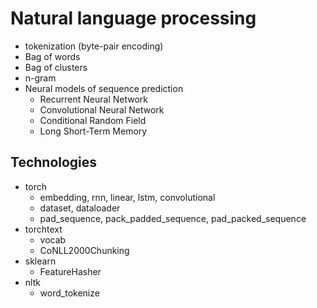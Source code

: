 # Natural language processing
- tokenization (byte-pair encoding)
- Bag of words 
- Bag of clusters
- n-gram
- Neural models of sequence prediction
    - Recurrent Neural Network
    - Convolutional Neural Network
    - Conditional Random Field
    - Long Short-Term Memory


## Technologies
- torch 
    - embedding, rnn, linear, lstm, convolutional
    - dataset, dataloader
    - pad_sequence, pack_padded_sequence, pad_packed_sequence
- torchtext
    - vocab
    - CoNLL2000Chunking
- sklearn
    - FeatureHasher
- nltk
    - word_tokenize